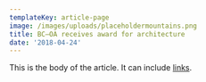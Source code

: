 ```yaml
---
templateKey: article-page
image: /images/uploads/placeholdermountains.png
title: BC–OA receives award for architecture
date: '2018-04-24'
---
```

This is the body of the article. It can include [links](http://google.com).
